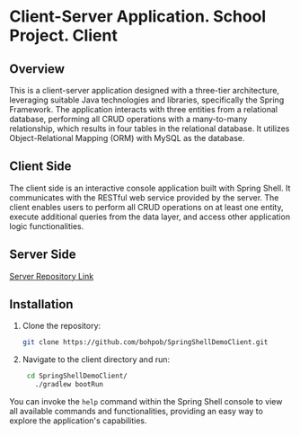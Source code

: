 # Client-Server Application. School Project. Client

## Overview

This is a client-server application designed with a three-tier architecture, leveraging suitable Java technologies and libraries, specifically the Spring Framework. 
The application interacts with three entities from a relational database, performing all CRUD operations with a many-to-many relationship, which results in four tables in the relational database. 
It utilizes Object-Relational Mapping (ORM) with MySQL as the database.

## Client Side

The client side is an interactive console application built with Spring Shell. It communicates with the RESTful web service provided by the server. 
The client enables users to perform all CRUD operations on at least one entity, execute additional queries from the data layer, and access other application logic functionalities.

## Server Side

[Server Repository Link](https://github.com/bohpob/SpringDemoServer)

## Installation

1. Clone the repository:
   ```bash
   git clone https://github.com/bohpob/SpringShellDemoClient.git
   ```
2. Navigate to the client directory and run:
   ```bash
    cd SpringShellDemoClient/
      ./gradlew bootRun
   ```

You can invoke the `help` command within the Spring Shell console to view all available commands and functionalities, providing an easy way to explore the application's capabilities.
   
